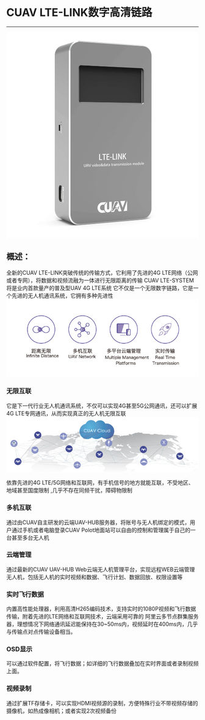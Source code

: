 # CUAV LTE-LINK数字高清链路

---

![LTE LINK](/assets/let_link.jpg) 
## 概述：
全新的CUAV LTE-LINK突破传统的传输方式，它利用了先进的4G LTE网络（公网或者专网），将数据和视频流融为一体进行无限距离的传输     CUAV LTE-SYSTEM 将是业内首款量产的普及型UAV 4G LTE系统     它不仅是一个无限数字链路，它是一个先进的无人机通讯系统，它拥有多种先进性  
![functional](/assets/functional.jpg)
### 无限互联  
它是下一代行业无人机通讯系统，不仅可以实现4G甚至5G公网通讯，还可以扩展4G LTE专网通讯，从而实现真正的无人机无限互联
![](/assets/unlimited_interconnection.jpg) 

依靠先进的4G LTE/5G网络和互联网，有手机信号的地方就能互联，不受地区、地域甚至国度限制 ,几乎不存在同频干扰，障碍物限制

### 多机互联

通过由CUAV自主研发的云端UAV-HUB服务器，将账号与无人机绑定的模式，用户通过手机或者电脑登录CUAV Polot地面站可以自由的控制和管理属于自己的一台甚至多台无人机

### 云端管理

通过最新的CUAV UAV-HUB Web云端无人机管理平台，实现远程WEB云端管理无人机，包括无人机的实时视频和数据、飞行计划、数据回放、权限设置等

### 实时飞行数据

内置高性能处理器，利用高清H265编码技术，支持实时的1080P视频和飞行数据传输，附着先进的LTE网络和互联网技术，云端采用可靠的 阿里云多节点群集服务器，理想情况下网络通讯延迟能保持在30~50ms内，视频延时在400ms内，几乎与传输点对点传输设备相当。

### OSD显示

可以通过软件配置，将飞行数据；如详细的飞行数据叠加在实时界面或者录制视频上面。

### 视频录制

通过扩展TF存储卡，可以实现HDMI视频源的录制，方便特殊行业不带视频存储的摄像机，如热成像相机；或者实现2次视频备份

